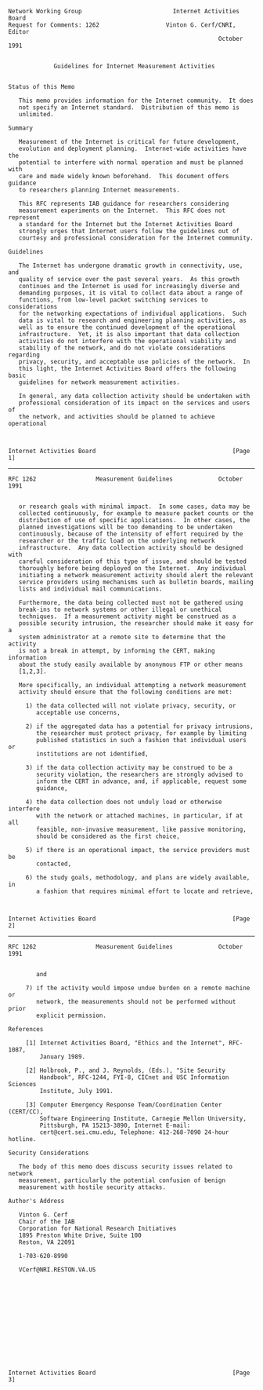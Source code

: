     Network Working Group                          Internet Activities Board
    Request for Comments: 1262                   Vinton G. Cerf/CNRI, Editor
                                                                October 1991


                 Guidelines for Internet Measurement Activities


    Status of this Memo

       This memo provides information for the Internet community.  It does
       not specify an Internet standard.  Distribution of this memo is
       unlimited.

    Summary

       Measurement of the Internet is critical for future development,
       evolution and deployment planning.  Internet-wide activities have the
       potential to interfere with normal operation and must be planned with
       care and made widely known beforehand.  This document offers guidance
       to researchers planning Internet measurements.

       This RFC represents IAB guidance for researchers considering
       measurement experiments on the Internet.  This RFC does not represent
       a standard for the Internet but the Internet Activities Board
       strongly urges that Internet users follow the guidelines out of
       courtesy and professional consideration for the Internet community.

    Guidelines

       The Internet has undergone dramatic growth in connectivity, use, and
       quality of service over the past several years.  As this growth
       continues and the Internet is used for increasingly diverse and
       demanding purposes, it is vital to collect data about a range of
       functions, from low-level packet switching services to considerations
       for the networking expectations of individual applications.  Such
       data is vital to research and engineering planning activities, as
       well as to ensure the continued development of the operational
       infrastructure.  Yet, it is also important that data collection
       activities do not interfere with the operational viability and
       stability of the network, and do not violate considerations regarding
       privacy, security, and acceptable use policies of the network.  In
       this light, the Internet Activities Board offers the following basic
       guidelines for network measurement activities.

       In general, any data collection activity should be undertaken with
       professional consideration of its impact on the services and users of
       the network, and activities should be planned to achieve operational



    Internet Activities Board                                       [Page 1]

------------------------------------------------------------------------

``` newpage
RFC 1262                 Measurement Guidelines             October 1991


   or research goals with minimal impact.  In some cases, data may be
   collected continuously, for example to measure packet counts or the
   distribution of use of specific applications.  In other cases, the
   planned investigations will be too demanding to be undertaken
   continuously, because of the intensity of effort required by the
   researcher or the traffic load on the underlying network
   infrastructure.  Any data collection activity should be designed with
   careful consideration of this type of issue, and should be tested
   thoroughly before being deployed on the Internet.  Any individual
   initiating a network measurement activity should alert the relevant
   service providers using mechanisms such as bulletin boards, mailing
   lists and individual mail communications.

   Furthermore, the data being collected must not be gathered using
   break-ins to network systems or other illegal or unethical
   techniques.  If a measurement activity might be construed as a
   possible security intrusion, the researcher should make it easy for a
   system administrator at a remote site to determine that the activity
   is not a break in attempt, by informing the CERT, making information
   about the study easily available by anonymous FTP or other means
   [1,2,3].

   More specifically, an individual attempting a network measurement
   activity should ensure that the following conditions are met:

     1) the data collected will not violate privacy, security, or
        acceptable use concerns,

     2) if the aggregated data has a potential for privacy intrusions,
        the researcher must protect privacy, for example by limiting
        published statistics in such a fashion that individual users or
        institutions are not identified,

     3) if the data collection activity may be construed to be a
        security violation, the researchers are strongly advised to
        inform the CERT in advance, and, if applicable, request some
        guidance,

     4) the data collection does not unduly load or otherwise interfere
        with the network or attached machines, in particular, if at all
        feasible, non-invasive measurement, like passive monitoring,
        should be considered as the first choice,

     5) if there is an operational impact, the service providers must be
        contacted,

     6) the study goals, methodology, and plans are widely available, in
        a fashion that requires minimal effort to locate and retrieve,



Internet Activities Board                                       [Page 2]
```

------------------------------------------------------------------------

``` newpage
RFC 1262                 Measurement Guidelines             October 1991


        and

     7) if the activity would impose undue burden on a remote machine or
        network, the measurements should not be performed without prior
        explicit permission.

References

     [1] Internet Activities Board, "Ethics and the Internet", RFC-1087,
         January 1989.

     [2] Holbrook, P., and J. Reynolds, (Eds.), "Site Security
         Handbook", RFC-1244, FYI-8, CICnet and USC Information Sciences
         Institute, July 1991.

     [3] Computer Emergency Response Team/Coordination Center (CERT/CC),
         Software Engineering Institute, Carnegie Mellon University,
         Pittsburgh, PA 15213-3890, Internet E-mail:
         cert@cert.sei.cmu.edu, Telephone: 412-268-7090 24-hour hotline.

Security Considerations

   The body of this memo does discuss security issues related to network
   measurement, particularly the potential confusion of benign
   measurement with hostile security attacks.

Author's Address

   Vinton G. Cerf
   Chair of the IAB
   Corporation for National Research Initiatives
   1895 Preston White Drive, Suite 100
   Reston, VA 22091

   1-703-620-8990

   VCerf@NRI.RESTON.VA.US














Internet Activities Board                                       [Page 3]
```
